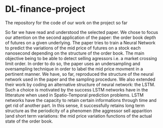 # DL-finance-project
The repository for the code of our work on the project so far


So far we have read and understood the selected paper. We chose to focus our attention on the second application of the paper: the order book depth of futures on a given underlying. The paper tries to train a Neural Network to predict the variations of the mid price of futures on a stock each nanosecond depending on the structure of the order book. The main objective being to be able to detect selling agressors i.e. a market crossing limit order. In order to do so, the paper uses an undersampling and oversampling technique in order to label the mid price movment in a pertinent manner. 
We have, so far, reproduced the structure of the neural network used in the paper and the sampling procedure. 
We also extended their work by coding an alternative structure of neural network: the LSTM. Such a choice is motivated by the success LSTM networks have in the litterature when used in Spatio-Temporal prediction problems. LSTM networks have the capacity to retain certain informations through time and get rid of another part. In this sense, it successfully retains long term structure  as the periodicity of a phenomen (the aggressor sell apparition )and short term variations: the mid price variation functions of the actual state of the order book.
